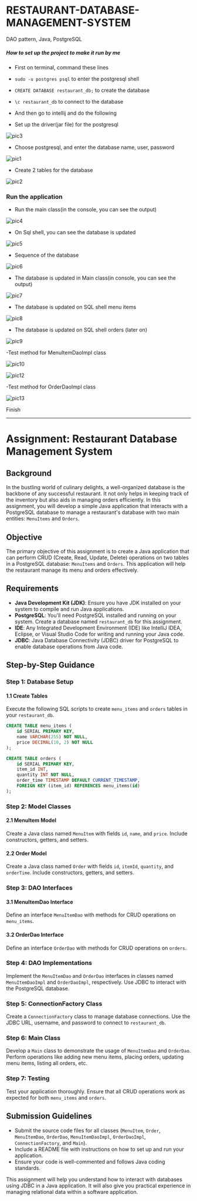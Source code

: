 # RESTAURANT-DATABASE-MANAGEMENT-SYSTEM
DAO pattern, Java, PostgreSQL

##### How to set up the project to make it run by me
- First on terminal, command these lines
- `sudo -u postgres psql` to enter the postgresql shell
- `CREATE DATABASE restaurant_db;` to create the database
- `\c restaurant_db` to connect to the database

- And then go to intellij and do the following

- Set up the driver(jar file) for the postgresql

![pic3](./resources/pic3.png)

- Choose postgresql, and enter the database name, user, password

![pic1](./resources/pic1.png)

- Create 2 tables for the database

![pic2](./resources/pic2.png)


### Run the application

- Run the main class(in the console, you can see the output)

![pic4](./resources/pic4.png)

- On Sql shell, you can see the database is updated

![pic5](./resources/pic5.png)

- Sequence of the database

![pic6](./resources/pic6.png)

- The database is updated in Main class(in console, you can see the output)

![pic7](./resources/pic7.png)

- The database is updated on SQL shell menu items

![pic8](./resources/pic8.png)

- The database is updated on SQL shell orders (later on)

![pic9](./resources/pic9.png)

-Test method for MenuItemDaoImpl class

![pic10](./resources/pic10.png)

![pic12](./resources/pic12.png)


-Test method for OrderDaoImpl class

![pic13](./resources/pic13.png)


Finish

----------------------------------------------------------------------------------------------------------------------------


# Assignment: Restaurant Database Management System

## Background

In the bustling world of culinary delights, a well-organized database is the backbone of any successful restaurant. It not only helps in keeping track of the inventory but also aids in managing orders efficiently. In this assignment, you will develop a simple Java application that interacts with a PostgreSQL database to manage a restaurant's database with two main entities: `MenuItems` and `Orders`.

## Objective

The primary objective of this assignment is to create a Java application that can perform CRUD (Create, Read, Update, Delete) operations on two tables in a PostgreSQL database: `MenuItems` and `Orders`. This application will help the restaurant manage its menu and orders effectively.

## Requirements

- **Java Development Kit (JDK)**: Ensure you have JDK installed on your system to compile and run Java applications.
- **PostgreSQL**: You'll need PostgreSQL installed and running on your system. Create a database named `restaurant_db` for this assignment.
- **IDE**: Any Integrated Development Environment (IDE) like IntelliJ IDEA, Eclipse, or Visual Studio Code for writing and running your Java code.
- **JDBC**: Java Database Connectivity (JDBC) driver for PostgreSQL to enable database operations from Java code.

## Step-by-Step Guidance

### Step 1: Database Setup

#### 1.1 Create Tables

Execute the following SQL scripts to create `menu_items` and `orders` tables in your `restaurant_db`.

```sql
CREATE TABLE menu_items (
    id SERIAL PRIMARY KEY,
    name VARCHAR(255) NOT NULL,
    price DECIMAL(10, 2) NOT NULL
);

CREATE TABLE orders (
    id SERIAL PRIMARY KEY,
    item_id INT,
    quantity INT NOT NULL,
    order_time TIMESTAMP DEFAULT CURRENT_TIMESTAMP,
    FOREIGN KEY (item_id) REFERENCES menu_items(id)
);
```

### Step 2: Model Classes

#### 2.1 MenuItem Model

Create a Java class named `MenuItem` with fields `id`, `name`, and `price`. Include constructors, getters, and setters.

#### 2.2 Order Model

Create a Java class named `Order` with fields `id`, `itemId`, `quantity`, and `orderTime`. Include constructors, getters, and setters.

### Step 3: DAO Interfaces

#### 3.1 MenuItemDao Interface

Define an interface `MenuItemDao` with methods for CRUD operations on `menu_items`.

#### 3.2 OrderDao Interface

Define an interface `OrderDao` with methods for CRUD operations on `orders`.

### Step 4: DAO Implementations

Implement the `MenuItemDao` and `OrderDao` interfaces in classes named `MenuItemDaoImpl` and `OrderDaoImpl`, respectively. Use JDBC to interact with the PostgreSQL database.

### Step 5: ConnectionFactory Class

Create a `ConnectionFactory` class to manage database connections. Use the JDBC URL, username, and password to connect to `restaurant_db`.

### Step 6: Main Class

Develop a `Main` class to demonstrate the usage of `MenuItemDao` and `OrderDao`. Perform operations like adding new menu items, placing orders, updating menu items, listing all orders, etc.

### Step 7: Testing

Test your application thoroughly. Ensure that all CRUD operations work as expected for both `menu_items` and `orders`.

## Submission Guidelines

- Submit the source code files for all classes (`MenuItem`, `Order`, `MenuItemDao`, `OrderDao`, `MenuItemDaoImpl`, `OrderDaoImpl`, `ConnectionFactory`, and `Main`).
- Include a README file with instructions on how to set up and run your application.
- Ensure your code is well-commented and follows Java coding standards.

This assignment will help you understand how to interact with databases using JDBC in a Java application. It will also give you practical experience in managing relational data within a software application.


